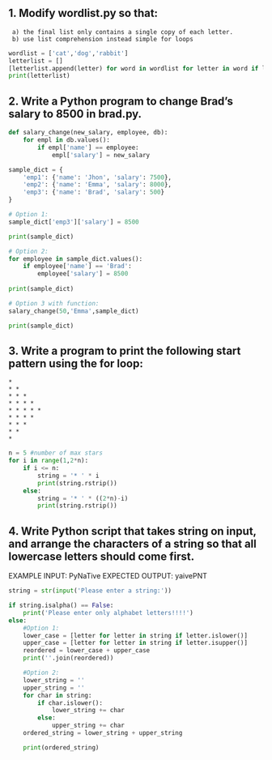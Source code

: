 ## 1. Modify wordlist.py so that:
     a) the final list only contains a single copy of each letter.
     b) use list comprehension instead simple for loops
```python
wordlist = ['cat','dog','rabbit']
letterlist = []
[letterlist.append(letter) for word in wordlist for letter in word if letter not in letterlist]
print(letterlist)
```
## 2. Write a Python program to change Brad’s salary to 8500 in brad.py.
```python
def salary_change(new_salary, employee, db):
    for empl in db.values():
        if empl['name'] == employee:
            empl['salary'] = new_salary

sample_dict = {
    'emp1': {'name': 'Jhon', 'salary': 7500},
    'emp2': {'name': 'Emma', 'salary': 8000},
    'emp3': {'name': 'Brad', 'salary': 500}
}

# Option 1:
sample_dict['emp3']['salary'] = 8500

print(sample_dict)

# Option 2:
for employee in sample_dict.values():
    if employee['name'] == 'Brad':
        employee['salary'] = 8500
        
print(sample_dict)

# Option 3 with function:
salary_change(50,'Emma',sample_dict)

print(sample_dict)
```
## 3. Write a program to print the following start pattern using the for loop:
```
*
* *
* * *
* * * *
* * * * *
* * * *
* * *
* *
*
```
```python
n = 5 #number of max stars
for i in range(1,2*n):
    if i <= n:
        string = '* ' * i
        print(string.rstrip())
    else:
        string = '* ' * ((2*n)-i)
        print(string.rstrip())
```
## 4. Write Python script that takes string on input, and arrange the characters of a string so that all lowercase letters should come first.
   EXAMPLE INPUT:       PyNaTive
   EXPECTED OUTPUT:     yaivePNT
```python
string = str(input('Please enter a string:'))

if string.isalpha() == False:
    print('Please enter only alphabet letters!!!!')
else:
    #Option 1:
    lower_case = [letter for letter in string if letter.islower()]
    upper_case = [letter for letter in string if letter.isupper()]
    reordered = lower_case + upper_case
    print(''.join(reordered))

    #Option 2:
    lower_string = ''
    upper_string = ''
    for char in string:
        if char.islower():
            lower_string += char
        else:
            upper_string += char
    ordered_string = lower_string + upper_string

    print(ordered_string)
```
